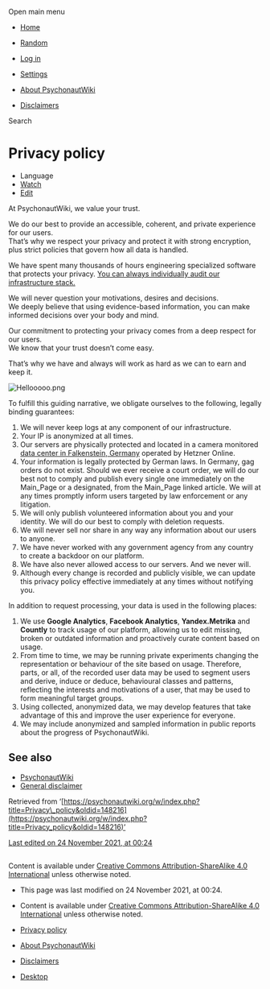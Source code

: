 [](#)

 Open main menu

* [Home](https://m.psychonautwiki.org/wiki/Main_Page)
* [Random](https://m.psychonautwiki.org/wiki/Special:Random#/random)

* [Log in](https://m.psychonautwiki.org/w/index.php?title=Special:UserLogin&returnto=Privacy+policy&returntoquery=_%3D)

* [Settings](https://m.psychonautwiki.org/w/index.php?title=Special:MobileOptions&returnto=Privacy+policy)

* [About PsychonautWiki](https://m.psychonautwiki.org/wiki/Project:About)
* [Disclaimers](https://m.psychonautwiki.org/wiki/Project:General_disclaimer)

[](https://m.psychonautwiki.org/wiki/Main_Page "PsychonautWiki")

Search

Privacy policy
==============

* Language
* [Watch](https://m.psychonautwiki.org/w/index.php?title=Special:UserLogin&returnto=Privacy+policy "Watch")
* [Edit](https://m.psychonautwiki.org/w/index.php?title=Privacy_policy&action=edit&section=0 "Edit the lead section of this page.")

At PsychonautWiki, we value your trust.  
  
We do our best to provide an accessible, coherent, and private experience for our users.  
That’s why we respect your privacy and protect it with strong encryption, plus strict policies that govern how all data is handled.  
  
We have spent many thousands of hours engineering specialized software that protects your privacy. [You can always individually audit our infrastructure stack.](https://github.com/psychonautwiki/dmt-infrastructure)  
  
We will never question your motivations, desires and decisions.  
We deeply believe that using evidence-based information, you can make informed decisions over your body and mind.  
  
Our commitment to protecting your privacy comes from a deep respect for our users.  
We know that your trust doesn’t come easy.  
  
That’s why we have and always will work as hard as we can to earn and keep it.

  

![Hellooooo.png](https://psychonautwiki.org/w/images/3/3d/Hellooooo.png)

To fulfill this guiding narrative, we obligate ourselves to the following, legally binding guarantees:

1. We will never keep logs at any component of our infrastructure.
2. Your IP is anonymized at all times.
3. Our servers are physically protected and located in a camera monitored [data center in Falkenstein, Germany](http://www.datacenterpark.de/) operated by Hetzner Online.
4. Your information is legally protected by German laws. In Germany, gag orders do not exist. Should we ever receive a court order, we will do our best not to comply and publish every single one immediately on the Main\_Page or a designated, from the Main\_Page linked article. We will at any times promptly inform users targeted by law enforcement or any litigation.
5. We will only publish volunteered information about you and your identity. We will do our best to comply with deletion requests.
6. We will never sell nor share in any way any information about our users to anyone.
7. We have never worked with any government agency from any country to create a backdoor on our platform.
8. We have also never allowed access to our servers. And we never will.
9. Although every change is recorded and publicly visible, we can update this privacy policy effective immediately at any times without notifying you.

  

In addition to request processing, your data is used in the following places:

1. We use **Google Analytics**, **Facebook Analytics**, **Yandex.Metrika** and **Countly** to track usage of our platform, allowing us to edit missing, broken or outdated information and proactively curate content based on usage.
2. From time to time, we may be running private experiments changing the representation or behaviour of the site based on usage. Therefore, parts, or all, of the recorded user data may be used to segment users and derive, induce or deduce, behavioural classes and patterns, reflecting the interests and motivations of a user, that may be used to form meaningful target groups.
3. Using collected, anonymized data, we may develop features that take advantage of this and improve the user experience for everyone.
4. We may include anonymized and sampled information in public reports about the progress of PsychonautWiki.

See also
----------

* [PsychonautWiki](https://m.psychonautwiki.org/wiki/PsychonautWiki "PsychonautWiki")
* [General disclaimer](https://m.psychonautwiki.org/wiki/Project:General_disclaimer "Project:General disclaimer")

Retrieved from ‘[https://psychonautwiki.org/w/index.php?title=Privacy\_policy&oldid=148216](https://psychonautwiki.org/w/index.php?title=Privacy_policy&oldid=148216)’

[Last edited on 24 November 2021, at 00:24](https://m.psychonautwiki.org/wiki/Special:History/Privacy_policy)

[](https://m.psychonautwiki.org/wiki/Main_Page "PsychonautWiki")
----------------------------------------------------------------

Content is available under [Creative Commons Attribution-ShareAlike 4.0 International](https://m.psychonautwiki.org/wiki/Copyrights "Copyrights") unless otherwise noted.

* This page was last modified on 24 November 2021, at 00:24.
* Content is available under [Creative Commons Attribution-ShareAlike 4.0 International](https://m.psychonautwiki.org/wiki/Copyrights "Copyrights") unless otherwise noted.

* [Privacy policy](https://m.psychonautwiki.org/wiki/Project:Privacy_policy "Project:Privacy policy")
* [About PsychonautWiki](https://m.psychonautwiki.org/wiki/Project:About "Project:About")
* [Disclaimers](https://m.psychonautwiki.org/wiki/Project:General_disclaimer "Project:General disclaimer")
* [Desktop](https://psychonautwiki.org/w/index.php?title=Privacy_policy&_=&mobileaction=toggle_view_desktop)